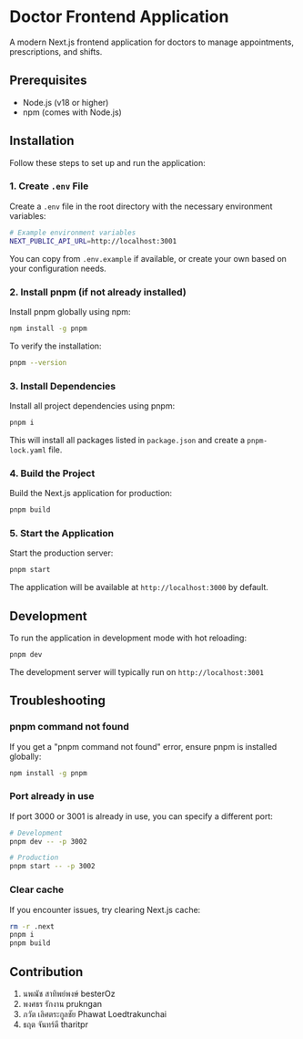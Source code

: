 # Doctor Frontend Application

A modern Next.js frontend application for doctors to manage appointments, prescriptions, and shifts.

## Prerequisites

- Node.js (v18 or higher)
- npm (comes with Node.js)

## Installation

Follow these steps to set up and run the application:

### 1. Create `.env` File

Create a `.env` file in the root directory with the necessary environment variables:

```bash
# Example environment variables
NEXT_PUBLIC_API_URL=http://localhost:3001
```

You can copy from `.env.example` if available, or create your own based on your configuration needs.

### 2. Install pnpm (if not already installed)

Install pnpm globally using npm:

```bash
npm install -g pnpm
```

To verify the installation:

```bash
pnpm --version
```

### 3. Install Dependencies

Install all project dependencies using pnpm:

```bash
pnpm i
```

This will install all packages listed in `package.json` and create a `pnpm-lock.yaml` file.

### 4. Build the Project

Build the Next.js application for production:

```bash
pnpm build
```

### 5. Start the Application

Start the production server:

```bash
pnpm start
```

The application will be available at `http://localhost:3000` by default.

## Development

To run the application in development mode with hot reloading:

```bash
pnpm dev
```

The development server will typically run on `http://localhost:3001`


## Troubleshooting

### pnpm command not found

If you get a "pnpm command not found" error, ensure pnpm is installed globally:

```bash
npm install -g pnpm
```

### Port already in use

If port 3000 or 3001 is already in use, you can specify a different port:

```bash
# Development
pnpm dev -- -p 3002

# Production
pnpm start -- -p 3002
```

### Clear cache

If you encounter issues, try clearing Next.js cache:

```bash
rm -r .next
pnpm i
pnpm build
```

## Contribution
  1. นพณัช สาทิพย์พงษ์ besterOz
  2. พงศธร รักงาน prukngan
  3. ภวัต เลิศตระกูลชัย Phawat Loedtrakunchai
  4. ธฤต จันทร์ดี tharitpr


